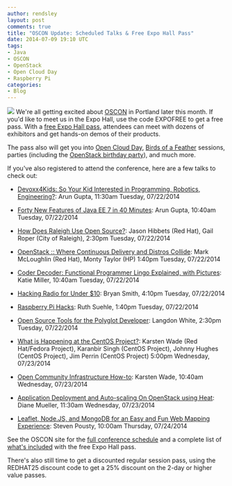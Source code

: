 ```yaml
---
author: rendsley
layout: post
comments: true
title: "OSCON Update: Scheduled Talks & Free Expo Hall Pass"
date: 2014-07-09 19:10 UTC
tags:
- Java
- OSCON
- OpenStack
- Open Cloud Day
- Raspberry Pi
categories:
- Blog
---
```

<img src="http://community.redhat.com/images/blog/oscon-logo.jpg"> We're all getting excited about [OSCON](http://www.oscon.com/oscon2014) in Portland later this month. If you'd like to meet us in the Expo Hall, use the code EXPOFREE to get a free pass. With a [free Expo Hall pass](http://www.oscon.com/oscon2014/public/content/expoplus?imm_mid=0bf617&cmp=em-prog-confreg-home-os14_em7_eh_plus_pass_sol), attendees can meet with dozens of exhibitors and get hands-on demos of their products. 

The pass also will get you into [Open Cloud Day](http://community.redhat.com/blog/2014/07/join-us-for-open-cloud-day-at-oscon/), [Birds of a Feather](http://www.oscon.com/oscon2014/public/cfp/327) sessions, parties (including the [OpenStack birthday party](http://www.oscon.com/oscon2014/public/schedule/detail/37476)), and much more.

If you've also registered to attend the conference, here are a few talks to check out:

* [Devoxx4Kids: So Your Kid Interested in Programming, Robotics, Engineering?](http://www.oscon.com/oscon2014/public/schedule/detail/33648): Arun Gupta, 11:30am Tuesday, 07/22/2014 

* [Forty New Features of Java EE 7 in 40 Minutes](http://www.oscon.com/oscon2014/public/schedule/detail/33689): Arun Gupta, 10:40am Tuesday, 07/22/2014 

* [How Does Raleigh Use Open Source?](http://www.oscon.com/oscon2014/public/schedule/detail/34430): Jason Hibbets (Red Hat), Gail Roper (City of Raleigh), 2:30pm Tuesday, 07/22/2014 

* [OpenStack :: Where Continuous Delivery and Distros Collide](http://www.oscon.com/oscon2014/public/schedule/detail/34632): Mark McLoughlin (Red Hat), Monty Taylor (HP) 1:40pm Tuesday, 07/22/2014 

* [Coder Decoder: Functional Programmer Lingo Explained, with Pictures](http://www.oscon.com/oscon2014/public/schedule/detail/35493): Katie Miller, 10:40am Tuesday, 07/22/2014 

* [Hacking Radio for Under $10](http://www.oscon.com/oscon2014/public/schedule/detail/34921): Bryan Smith, 4:10pm Tuesday, 07/22/2014 

* [Raspberry Pi Hacks](http://www.oscon.com/oscon2014/public/schedule/detail/34018): Ruth Suehle, 1:40pm Tuesday, 07/22/2014 

* [Open Source Tools for the Polyglot Developer](http://www.oscon.com/oscon2014/public/schedule/detail/34944): Langdon White, 2:30pm Tuesday, 07/22/2014 

* [What is Happening at the CentOS Project?](http://www.oscon.com/oscon2014/public/schedule/detail/34705): Karsten Wade (Red Hat/Fedora Project), Karanbir Singh (CentOS Project), Johnny Hughes (CentOS Project), Jim Perrin (CentOS Project) 5:00pm Wednesday, 07/23/2014 

* [Open Community Infrastructure How-to](http://www.oscon.com/oscon2014/public/schedule/detail/34840): Karsten Wade, 10:40am Wednesday, 07/23/2014 

* [Application Deployment and Auto-scaling On OpenStack using Heat](http://www.oscon.com/oscon2014/public/schedule/detail/34162): Diane Mueller,
11:30am Wednesday, 07/23/2014 

* [Leaflet, Node.JS, and MongoDB for an Easy and Fun Web Mapping Experience](http://www.oscon.com/oscon2014/public/schedule/detail/33945): Steven Pousty, 10:00am Thursday, 07/24/2014 

See the OSCON site for the [full conference schedule](http://www.oscon.com/oscon2014/) and a complete list of [what's included](http://www.oscon.com/oscon2014/public/content/expoplus?imm_mid=0bf617&cmp=em-prog-confreg-home-os14_em7_eh_plus_pass_sol) with the free Expo Hall pass.

There's also still time to get a discounted regular session pass, using the REDHAT25 discount code to get a 25% discount on the 2-day or higher value passes.
